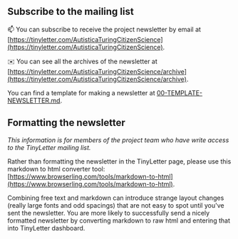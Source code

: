 ## Subscribe to the mailing list

📫 You can subscribe to receive the project newsletter by email at [https://tinyletter.com/AutisticaTuringCitizenScience](https://tinyletter.com/AutisticaTuringCitizenScience).

✉️ You can see all the archives of the newsletter at [https://tinyletter.com/AutisticaTuringCitizenScience/archive](https://tinyletter.com/AutisticaTuringCitizenScience/archive).

You can find a template for making a newsletter at [00-TEMPLATE-NEWSLETTER.md](00-TEMPLATE-NEWSLETTER.md).

## Formatting the newsletter

*This information is for members of the project team who have write access to the TinyLetter mailing list.*

Rather than formatting the newsletter in the TinyLetter page, please use this markdown to html converter tool: [https://www.browserling.com/tools/markdown-to-html](https://www.browserling.com/tools/markdown-to-html).

Combining free text and markdown can introduce strange layout changes (really large fonts and odd spacings) that are not easy to spot until you've sent the newsletter.
You are more likely to successfully send a nicely formatted newsletter by converting markdown to raw html and entering that into TinyLetter dashboard.
